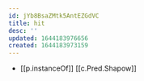 ```yaml
---
id: jYb8BsaZMtk5AntEZGdVC
title: hit
desc: ''
updated: 1644183976656
created: 1644183973159
---
```

- [[p.instanceOf]] [[c.Pred.Shapow]]
